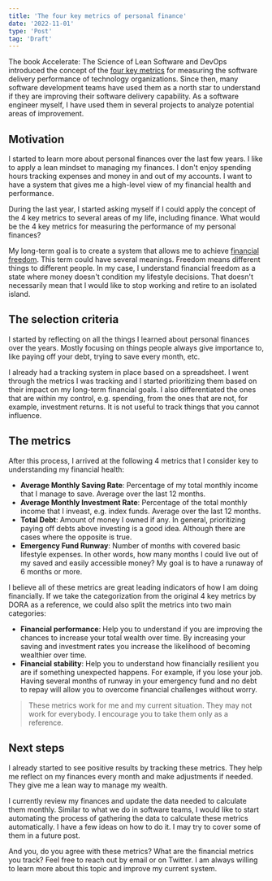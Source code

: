 ```yaml
---
title: 'The four key metrics of personal finance'
date: '2022-11-01'
type: 'Post'
tag: 'Draft'
---
```


The book Accelerate: The Science of Lean Software and DevOps introduced the concept of the [four key metrics](https://cloud.google.com/blog/products/devops-sre/using-the-four-keys-to-measure-your-devops-performance) for measuring the software delivery performance of technology organizations. Since then, many software development teams have used them as a north star to understand if they are improving their software delivery capability. As a software engineer myself, I have used them in several projects to analyze potential areas of improvement.

## Motivation

I started to learn more about personal finances over the last few years. I like to apply a lean mindset to managing my finances. I don't enjoy spending hours tracking expenses and money in and out of my accounts. I want to have a system that gives me a high-level view of my financial health and performance.

During the last year, I started asking myself if I could apply the concept of the 4 key metrics to several areas of my life, including finance. What would be the 4 key metrics for measuring the performance of my personal finances?

My long-term goal is to create a system that allows me to achieve [financial freedom](https://www.investopedia.com/articles/personal-finance/112015/these-10-habits-will-help-you-reach-financial-freedom.asp). This term could have several meanings. Freedom means different things to different people. In my case, I understand financial freedom as a state where money doesn't condition my lifestyle decisions. That doesn't necessarily mean that I would like to stop working and retire to an isolated island.

## The selection criteria

I started by reflecting on all the things I learned about personal finances over the years. Mostly focusing on things people always give importance to, like paying off your debt, trying to save every month, etc.

I already had a tracking system in place based on a spreadsheet. I went through the metrics I was tracking and I started prioritizing them based on their impact on my long-term financial goals. I also differentiated the ones that are within my control, e.g. spending, from the ones that are not, for example, investment returns. It is not useful to track things that you cannot influence.

## The metrics

After this process, I arrived at the following 4 metrics that I consider key to understanding my financial health:

-   **Average Monthly Saving Rate**: Percentage of my total monthly income that I manage to save. Average over the last 12 months.
-   **Average Monthly Investment Rate**: Percentage of the total monthly income that I inveast, e.g. index funds. Average over the last 12 months.
-   **Total Debt**: Amount of money I owned if any. In general, prioritizing paying off debts above investing is a good idea. Although there are cases where the opposite is true.
-   **Emergency Fund Runway**: Number of months with covered basic lifestyle expenses. In other words, how many months I could live out of my saved and easily accessible money? My goal is to have a runaway of 6 months or more.

I believe all of these metrics are great leading indicators of how I am doing financially. If we take the categorization from the original 4 key metrics by DORA as a reference, we could also split the metrics into two main categories:

-   **Financial performance**: Help you to understand if you are improving the chances to increase your total wealth over time. By increasing your saving and investment rates you increase the likelihood of becoming wealthier over time.
-   **Financial stability**: Help you to understand how financially resilient you are if something unexpected happens. For example, if you lose your job. Having several months of runway in your emergency fund and no debt to repay will allow you to overcome financial challenges without worry.

> These metrics work for me and my current situation. They may not work for everybody. I encourage you to take them only as a reference.

## Next steps

I already started to see positive results by tracking these metrics. They help me reflect on my finances every month and make adjustments if needed. They give me a lean way to manage my wealth.

I currently review my finances and update the data needed to calculate them monthly. Similar to what we do in software teams, I would like to start automating the process of gathering the data to calculate these metrics automatically. I have a few ideas on how to do it. I may try to cover some of them in a future post.

And you, do you agree with these metrics? What are the financial metrics you track? Feel free to reach out by email or on Twitter. I am always willing to learn more about this topic and improve my current system.
